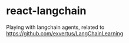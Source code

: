 # react-langchain
Playing with langchain agents, related to https://github.com/exvertus/LangChainLearning
